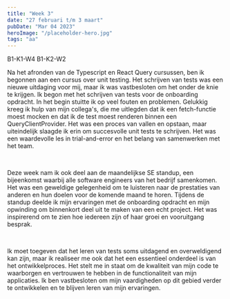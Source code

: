 ```yaml
---
title: "Week 3"
date: "27 februari t/m 3 maart"
pubDate: "Mar 04 2023"
heroImage: "/placeholder-hero.jpg"
tags: "aa"
---
```


<div class="flex gap-2 pb-2">
    <span class="cta2">B1-K1-W4</span>
    <span class="cta2">B1-K2-W2</span>
</div>

Na het afronden van de Typescript en React Query cursussen, ben ik begonnen aan een cursus over unit testing. Het schrijven van tests was een nieuwe uitdaging voor mij, maar ik was vastbesloten om het onder de knie te krijgen. Ik begon met het schrijven van tests voor de onboarding opdracht. In het begin stuitte ik op veel fouten en problemen. Gelukkig kreeg ik hulp van mijn collega's, die me uitlegden dat ik een fetch-functie moest mocken en dat ik de test moest renderen binnen een QueryClientProvider. Het was een proces van vallen en opstaan, maar uiteindelijk slaagde ik erin om succesvolle unit tests te schrijven. Het was een waardevolle les in trial-and-error en het belang van samenwerken met het team.

&nbsp;

Deze week nam ik ook deel aan de maandelijkse SE standup, een bijeenkomst waarbij alle software engineers van het bedrijf samenkomen. Het was een geweldige gelegenheid om te luisteren naar de prestaties van anderen en hun doelen voor de komende maand te horen. Tijdens de standup deelde ik mijn ervaringen met de onboarding opdracht en mijn opwinding om binnenkort deel uit te maken van een echt project. Het was inspirerend om te zien hoe iedereen zijn of haar groei en vooruitgang besprak.

&nbsp;

Ik moet toegeven dat het leren van tests soms uitdagend en overweldigend kan zijn, maar ik realiseer me ook dat het een essentieel onderdeel is van het ontwikkelproces. Het stelt me in staat om de kwaliteit van mijn code te waarborgen en vertrouwen te hebben in de functionaliteit van mijn applicaties. Ik ben vastbesloten om mijn vaardigheden op dit gebied verder te ontwikkelen en te blijven leren van mijn ervaringen.
